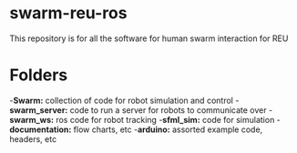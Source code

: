 # swarm-reu-ros
This repository is for all the software for human swarm interaction for REU

# Folders
-**Swarm:** collection of code for robot simulation and control
-**swarm_server:** code to run a server for robots to communicate over
-**swarm_ws:** ros code for robot tracking
-**sfml_sim:** code for simulation
-**documentation:** flow charts, etc
-**arduino:** assorted example code, headers, etc
